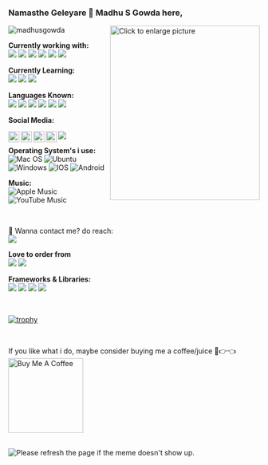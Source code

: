 ### Namasthe Geleyare 👋 Madhu S Gowda here,
<img src="https://drive.google.com/uc?export=view&id=1v25-YSN30Woe8AYSTIKSd62-zSmqgv94" align="right" style="width: 300px; max-width: 100%; height: 350px" title="Click to enlarge picture" />

<p align="Left"> <img src="https://github-readme-stats.vercel.app/api?username=MadhuS-1605&show_icons=true&theme=gotham" alt="madhusgowda" /></p>

**Currently working with:**
</br>
<a href="https://github.com/" title="GitHub"><img src="https://img.shields.io/badge/GitHub-100000?style=for-the-badge&logo=github&logoColor=white" /></a>
<a href="https://gitlab.com/" title="GitLab"><img src="https://github.com/hussainweb/hussainweb/blob/main/icons/gitlab.png" /></a>
<a href="https://code.visualstudio.com/" title="Visual Studio Code"><img src="https://github.com/hussainweb/hussainweb/blob/main/icons/vscode.png" /></a>
<a href="https://brave.com/" title="Brave Browser"><img src="https://img.shields.io/badge/Brave-FB542B?style=for-the-badge&logo=Brave&logoColor=white"/></a>
<a href="https://devcenter.heroku.com/" title="Heroku"/><img src="https://img.shields.io/badge/Heroku-430098?style=for-the-badge&logo=heroku&logoColor=white"/></a>
<a href="https://ethereum.org/en/developers/" title="Ethereum"><img src="https://img.shields.io/badge/Ethereum-3C3C3D?style=for-the-badge&logo=Ethereum&logoColor=white"/></a>

**Currently Learning:**
</br>
<a href="https://golang.org/" title="Golang"><img src="https://github.com/hussainweb/hussainweb/blob/main/icons/golang.png" /></a>
<a href="https://ethereum.org/en/developers/" title="Ethereum"><img src="https://img.shields.io/badge/Ethereum-3C3C3D?style=for-the-badge&logo=Ethereum&logoColor=white"/></a>
<a href="https://docs.soliditylang.org/en/latest/" title="Solidity"><img src="https://img.shields.io/badge/Solidity-e6e6e6?style=for-the-badge&logo=solidity&logoColor=black"/></a>

**Languages Known:**
</br>
<a href="https://devdocs.io/c/" title="C"/><img src="https://img.shields.io/badge/C-00599C?style=for-the-badge&logo=c&logoColor=white"/></a>
<a href="https://golang.org/" title="Golang"><img src="https://github.com/hussainweb/hussainweb/blob/main/icons/golang.png" /></a>
<a href="https://www.ruby-lang.org/en/documentation/" title="Ruby"><img src="https://img.shields.io/badge/Ruby-CC342D?style=for-the-badge&logo=ruby&logoColor=white"/></a>
<a href="https://devdocs.io/html/" title="HTML"><img src="https://img.shields.io/badge/HTML5-E34F26?style=for-the-badge&logo=html5&logoColor=white"/></a>
<a href="https://devdocs.io/css/" title="CSS"><img src="https://img.shields.io/badge/CSS3-1572B6?style=for-the-badge&logo=css3&logoColor=white"/></a>
<a href="https://docs.soliditylang.org/en/latest/" title="Solidity"><img src="https://img.shields.io/badge/Solidity-e6e6e6?style=for-the-badge&logo=solidity&logoColor=black"/></a>

**Social Media:**

<a href="https://www.instagram.com/madhu_suresh_gowda/">
  <img align="left" alt="Madhu's Instagram" width="22px" src="https://raw.githubusercontent.com/hussainweb/hussainweb/main/icons/instagram.png" />
</a>

<a href="https://twitter.com/thenameismadhus">
  <img align="left" alt="Madhu S Gowda | Twitter" width="22px" src="https://raw.githubusercontent.com/peterthehan/peterthehan/master/assets/twitter.svg" />
</a>

<a href="https://www.linkedin.com/in/madhu-s-1605/">
  <img align="left" alt="Madhu S Gowda's LinkedIN" width="22px" src="https://raw.githubusercontent.com/peterthehan/peterthehan/master/assets/linkedin.svg" />
</a>

<a href="https://www.youtube.com/c/MadhusGowda57">
  <img align="left" alt="Madhu S Gowda | Youtube" width="22px" src="https://github.com/hussainweb/hussainweb/blob/main/icons/youtube.png" />
</a>

![](https://visitor-badge.glitch.me/badge?page_id=MadhuS-1605.MadhuS-1605)
</br>

**Operating System's i use:**
</br>
![Mac OS](https://img.shields.io/badge/mac%20os-000000?style=for-the-badge&logo=macos&logoColor=F0F0F0)
![Ubuntu](https://img.shields.io/badge/Ubuntu-E95420?style=for-the-badge&logo=ubuntu&logoColor=white)
![Windows](https://img.shields.io/badge/Windows-0078D6?style=for-the-badge&logo=windows&logoColor=white)
![IOS](https://img.shields.io/badge/iOS-000000?style=for-the-badge&logo=ios&logoColor=white)
![Android](https://img.shields.io/badge/Android-3DDC84?style=for-the-badge&logo=android&logoColor=white)


**Music:**
</br>
![Apple Music](https://img.shields.io/badge/Apple_Music-9933CC?style=for-the-badge&logo=apple-music&logoColor=white)
![YouTube Music](https://img.shields.io/badge/YouTube_Music-FF0000?style=for-the-badge&logo=youtube-music&logoColor=white)

</br>

💼 Wanna contact me? do reach:
</br>
<a href="mailto:madhusgowda56@gmail.com"><img src="https://img.shields.io/badge/gmail-%23DD0031.svg?&style=for-the-badge&logo=gmail&logoColor=white"/></a>
</br>

**Love to order from** 
</br>
<img src="https://img.shields.io/badge/Zomato-E23744?style=for-the-badge&logo=zomato&logoColor=white"/>
<img src="https://img.shields.io/badge/Swiggy-FC8019?style=for-the-badge&logo=Swiggy&logoColor=white"/>

**Frameworks & Libraries:**</br>
<img src="https://img.shields.io/badge/Apache-D22128?style=for-the-badge&logo=Apache&logoColor=white">
<img src="https://img.shields.io/badge/conda-342B029.svg?&style=for-the-badge&logo=anaconda&logoColor=white"/>
<img src="https://img.shields.io/badge/firebase-ffca28?style=for-the-badge&logo=firebase&logoColor=black"/>
<img src="https://img.shields.io/badge/Ruby_on_Rails-CC0000?style=for-the-badge&logo=ruby-on-rails&logoColor=whit"/>

</br>

[![trophy](https://github-profile-trophy.vercel.app/?username=MadhuS-1605)](https://github.com/ryo-ma/github-profile-trophy)

</br>

If you like what i do, maybe consider buying me a coffee/juice 🥺👉👈 </br> <a href="https://www.buymeacoffee.com/madhusgowda" target="_blank"> <img src="https://cdn.buymeacoffee.com/buttons/v2/default-red.png" alt="Buy Me A Coffee" width="150"></a>

</br>
<img src='https://random-memer.herokuapp.com/' title="Meme" alt="Please refresh the page if the meme doesn't show up.">
